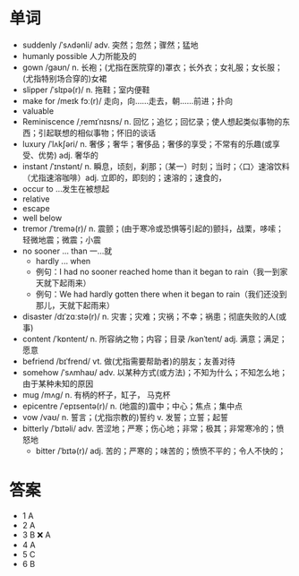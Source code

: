 # 单词
- suddenly /ˈsʌdənli/ adv. 突然；忽然；骤然；猛地
- ﻿humanly possible 人力所能及的
- gown /ɡaʊn/ n. 长袍；(尤指在医院穿的)罩衣；长外衣；女礼服；女长服；(尤指特别场合穿的)女裙
- slipper /ˈslɪpə(r)/ n. 拖鞋；室内便鞋
- make for /meɪk fɔː(r)/ 走向，向……走去，朝……前进；扑向
- valuable 
- Reminiscence /ˌremɪˈnɪsns/ n. 回忆；追忆；回忆录；使人想起类似事物的东西；引起联想的相似事物；怀旧的谈话
- luxury /ˈlʌkʃəri/ n. 奢侈；奢华；奢侈品；奢侈的享受；不常有的乐趣(或享受、优势) adj. 奢华的
- instant /ˈɪnstənt/ n. 瞬息，顷刻，刹那；（某一）时刻；当时；〈口〉速溶饮料（尤指速溶咖啡）adj. 立即的，即刻的；速溶的；速食的，
- occur to …发生在被想起
- relative
- escape
- well below
- tremor /ˈtremə(r)/ n. 震颤；(由于寒冷或恐惧等引起的)颤抖，战栗，哆嗦；轻微地震；微震；小震
- no sooner ... than 一...就
  - hardly ... when
  - 例句：I had no sooner reached home than it began to rain（我一到家天就下起雨来）
  - 例句：We had hardly gotten there when it began to rain（我们还没到那儿，天就下起雨来）
- disaster /dɪˈzɑːstə(r)/ n. 灾害；灾难；灾祸；不幸；祸患；彻底失败的人(或事)
- content /ˈkɒntent/ n. 所容纳之物；内容；目录 /kənˈtent/ adj. 满意；满足；愿意
- befriend /bɪˈfrend/ vt. 做(尤指需要帮助者)的朋友；友善对待
- somehow /ˈsʌmhaʊ/ adv. 以某种方式(或方法)；不知为什么；不知怎么地；由于某种未知的原因
- mug /mʌɡ/ n. 有柄的杯子，缸子， 马克杯
- epicentre /ˈepɪsentə(r)/ n. (地震的)震中；中心；焦点；集中点
- vow /vaʊ/ n. 誓言；(尤指宗教的)誓约 v. 发誓；立誓；起誓
- bitterly /ˈbɪtəli/ adv.  苦涩地；严寒；伤心地；非常；极其；非常寒冷的；愤怒地
  - bitter /ˈbɪtə(r)/ adj. 苦的；严寒的；味苦的；愤愤不平的；令人不快的；

# 答案
- 1 A
- 2 A
- 3 B ❌ A
- 4 A
- 5 C
- 6 B

